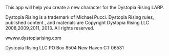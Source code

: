 This app will help you create a new character for the Dystopia Rising LARP.






Dystopia Rising is a trademark of Michael Pucci.  Dystopia Rising rules, published content , and materials are Copyright Dystopia Rising LLC 2008,2009,2011, 2013. All rights reserved.

wwww.dystopiarising.com

Dystopia Rising LLC PO Box 8504 New Haven CT 06531
